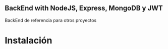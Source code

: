 ## BackEnd with NodeJS, Express, MongoDB y JWT

BackEnd de referencia para otros proyectos

# Instalación
